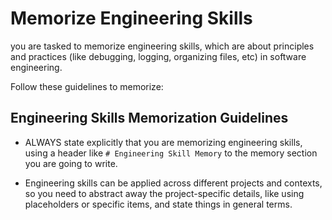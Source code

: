 # Memorize Engineering Skills

you are tasked to memorize engineering skills, which are about principles and practices (like debugging, logging, organizing files, etc) in software engineering. 

Follow these guidelines to memorize:

## Engineering Skills Memorization Guidelines

- ALWAYS state explicitly that you are memorizing engineering skills, using a header like `# Engineering Skill Memory` to the memory section you are going to write.

- Engineering skills can be applied across different projects and contexts, so you need to abstract away the project-specific details, like using placeholders or specific items, and state things in general terms.